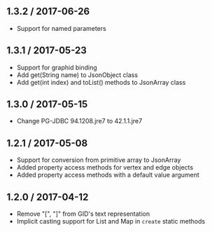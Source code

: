 1.3.2 / 2017-06-26
------------------
* Support for named parameters

1.3.1 / 2017-05-23
------------------
* Support for graphid binding
* Add get(String name) to JsonObject class
* Add get(int index) and toList() methods to JsonArray class

1.3.0 / 2017-05-15
------------------
* Change PG-JDBC 94.1208.jre7 to 42.1.1.jre7

1.2.1 / 2017-05-08
------------------
* Support for conversion from primitive array to JsonArray
* Added property access methods for vertex and edge objects
* Added property access methods with a default value argument

1.2.0 / 2017-04-12
------------------
* Remove "[", "]" from GID's text representation
* Implicit casting support for List and Map in `create` static methods